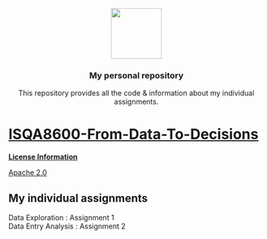 <p align="center">
  <img height="100" src="https://www.unomaha.edu/university-communications/downloadables/lock-up/uno-lock-up-color-black.png">
</p>
<h3 align="center">My personal repository</h3>
<p align="center">This repository provides all the code & information about my individual assignments.</p>
<p align="center">
<a href="https://en.wikipedia.org/wiki/Apache_License">

</p>

# ISQA8600-From-Data-To-Decisions
**License Information**  

 
  <a href="https://www.apache.org/licenses/LICENSE-2.0">Apache 2.0</a>
## My individual assignments
  Data Exploration : Assignment 1\
  Data Entry Analysis : Assignment 2
  


